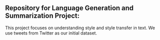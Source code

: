 ## Repository for Language Generation and Summarization Project:
This project focuses on understanding style and style transfer in text. We use tweets from Twitter as our initial dataset.
